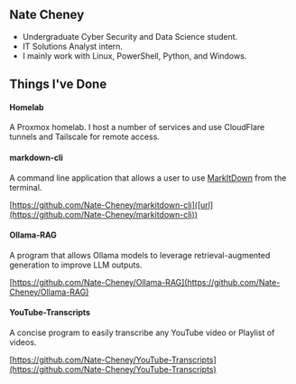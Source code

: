 ## Nate Cheney
- Undergraduate Cyber Security and Data Science student.
- IT Solutions Analyst intern.
- I mainly work with Linux, PowerShell, Python, and Windows.

## Things I've Done

#### Homelab
A Proxmox homelab. I host a number of services and use CloudFlare tunnels and Tailscale for remote access.

#### markdown-cli
A command line application that allows a user to use [MarkItDown]([url](https://github.com/microsoft/markitdown)) from the terminal.

[https://github.com/Nate-Cheney/markitdown-cli]([url](https://github.com/Nate-Cheney/markitdown-cli))

#### Ollama-RAG
A program that allows Ollama models to leverage retrieval-augmented generation to improve LLM outputs.

[https://github.com/Nate-Cheney/Ollama-RAG](https://github.com/Nate-Cheney/Ollama-RAG)

#### YouTube-Transcripts
A concise program to easily transcribe any YouTube video or Playlist of videos.

[https://github.com/Nate-Cheney/YouTube-Transcripts](https://github.com/Nate-Cheney/YouTube-Transcripts)

<!--
**Nate-Cheney/Nate-Cheney** is a ✨ _special_ ✨ repository because its `README.md` (this file) appears on your GitHub profile.

Here are some ideas to get you started:

- 🔭 I’m currently working on ...
- 🌱 I’m currently learning ...
- 👯 I’m looking to collaborate on ...
- 🤔 I’m looking for help with ...
- 💬 Ask me about ...
- 📫 How to reach me: ...
- 😄 Pronouns: ...
- ⚡ Fun fact: ...
-->
